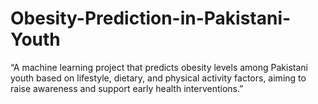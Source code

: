 # Obesity-Prediction-in-Pakistani-Youth
“A machine learning project that predicts obesity levels among Pakistani youth based on lifestyle, dietary, and physical activity factors, aiming to raise awareness and support early health interventions.”
